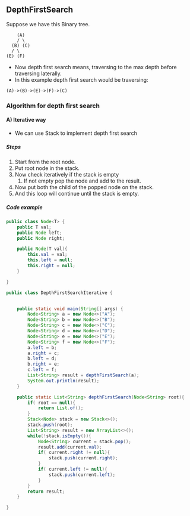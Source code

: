 ## DepthFirstSearch
Suppose we have this Binary tree.
```
    (A)
    / \
  (B) (C)
  / \
(E) (F) 
```
* Now depth first search means, traversing to the max depth before traversing laterally.
* In this example depth first search would be traversing:
```
(A)->(B)->(E)->(F)->(C)
```
### Algorithm for depth first search
#### A) Iterative way
* We can use Stack to implement depth first search

##### Steps
1. Start from the root node.
2. Put root node in the stack.
3. Now check iteratively if the stack is empty
    1. If not empty pop the node and add to the result.
4. Now put both the child of the popped node on the stack.
5. And this loop will continue until the stack is empty.

##### Code example
```java
public class Node<T> {
    public T val;
    public Node left;
    public Node right;

    public Node(T val){
        this.val = val;
        this.left = null;
        this.right = null;
    }

}
```
```java
public class DepthFirstSearchIterative {


    public static void main(String[] args) {
        Node<String> a = new Node<>("A");
        Node<String> b = new Node<>("B");
        Node<String> c = new Node<>("C");
        Node<String> d = new Node<>("D");
        Node<String> e = new Node<>("E");
        Node<String> f = new Node<>("F");
        a.left = b;
        a.right = c;
        b.left = d;
        b.right = e;
        c.left = f;
        List<String> result = depthFirstSearch(a);
        System.out.println(result);
    }

    public static List<String> depthFirstSearch(Node<String> root){
        if( root == null){
            return List.of();
        }
        Stack<Node> stack = new Stack<>();
        stack.push(root);
        List<String> result = new ArrayList<>();
        while(!stack.isEmpty()){
            Node<String> current = stack.pop();
            result.add(current.val);
            if( current.right != null){
                stack.push(current.right);
            }
            if( current.left != null){
                stack.push(current.left);
            }
        }
        return result;
    }

}
```

